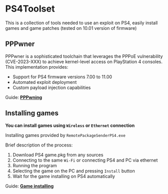 # PS4Toolset

This is a collection of tools needed to use an exploit on PS4, easily install games and game patches (tested on 10.01 version of firmware)
## PPPwner

PPPwner is a sophisticated toolchain that leverages the PPPoE vulnerability (CVE-2023-XXX) to achieve kernel-level access on PlayStation 4 consoles. This implementation provides:

- Support for PS4 firmware versions 7.00 to 11.00
- Automated exploit deployment
- Custom payload injection capabilities

Guide: **[PPPwning](GoldHen\readme.md)**

## Installing games

**You can install games using `Wireless` or `Ethernet` connection** 

Installing games provided by ```RemotePackageSenderPS4.exe```

Brief description of the process:
1. Download PS4 game.pkg from any sources
2. Connecting to the same `Wi-Fi` or connecting PS4 and PC via ethernet
3. Running the program
4. Selecting the game on the PC and pressing `Install` button
5. Wait for the game installing on PS4 automatically

Guide: **[Game installing](GameInstalling/readme.md)**





